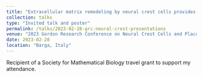 ```yaml
---
title: "Extracellular matrix remodeling by neural crest cells provides a robust signal for collective migration"
collection: talks
type: "Invited talk and poster"
permalink: /talks/2023-02-28-grc-neural-crest-presentations
venue: "2023 Gordon Research Conference on Neural Crest Cells and Placodes "
date: 2023-02-28
location: "Barga, Italy"
---
```

Recipient of a Society for Mathematical Biology travel grant to support my attendance.
<!-- This is a description of your tutorial, note the different field in type. This is a markdown files that can be all markdown-ified like any other post. Yay markdown! -->

